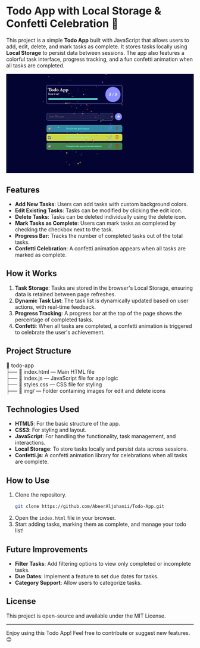 # Todo App with Local Storage & Confetti Celebration 🎉

This project is a simple **Todo App** built with JavaScript that allows users to add, edit, delete, and mark tasks as complete. It stores tasks locally using **Local Storage** to persist data between sessions. The app also features a colorful task interface, progress tracking, and a fun confetti animation when all tasks are completed.

![Todo interface](/img/todo.png)

## Features

- **Add New Tasks**: Users can add tasks with custom background colors.
- **Edit Existing Tasks**: Tasks can be modified by clicking the edit icon.
- **Delete Tasks**: Tasks can be deleted individually using the delete icon.
- **Mark Tasks as Complete**: Users can mark tasks as completed by checking the checkbox next to the task.
- **Progress Bar**: Tracks the number of completed tasks out of the total tasks.
- **Confetti Celebration**: A confetti animation appears when all tasks are marked as complete.

## How it Works

1. **Task Storage**: Tasks are stored in the browser's Local Storage, ensuring data is retained between page refreshes.
2. **Dynamic Task List**: The task list is dynamically updated based on user actions, with real-time feedback.
3. **Progress Tracking**: A progress bar at the top of the page shows the percentage of completed tasks.
4. **Confetti**: When all tasks are completed, a confetti animation is triggered to celebrate the user's achievement.

## Project Structure

📂 todo-app  
├── 📄 index.html — Main HTML file  
├── 📄 index.js — JavaScript file for app logic  
├── 📄 styles.css — CSS file for styling  
├── 📂 img/ — Folder containing images for edit and delete icons

## Technologies Used

- **HTML5**: For the basic structure of the app.
- **CSS3**: For styling and layout.
- **JavaScript**: For handling the functionality, task management, and interactions.
- **Local Storage**: To store tasks locally and persist data across sessions.
- **Confetti.js**: A confetti animation library for celebrations when all tasks are complete.

## How to Use

1. Clone the repository.
   ```bash
   git clone https://github.com/AbeerAljohanii/Todo-App.git
   ```
2. Open the `index.html` file in your browser.
3. Start adding tasks, marking them as complete, and manage your todo list!

## Future Improvements

- **Filter Tasks**: Add filtering options to view only completed or incomplete tasks.
- **Due Dates**: Implement a feature to set due dates for tasks.
- **Category Support**: Allow users to categorize tasks.

## License

This project is open-source and available under the MIT License.

---

Enjoy using this Todo App! Feel free to contribute or suggest new features. 😊
